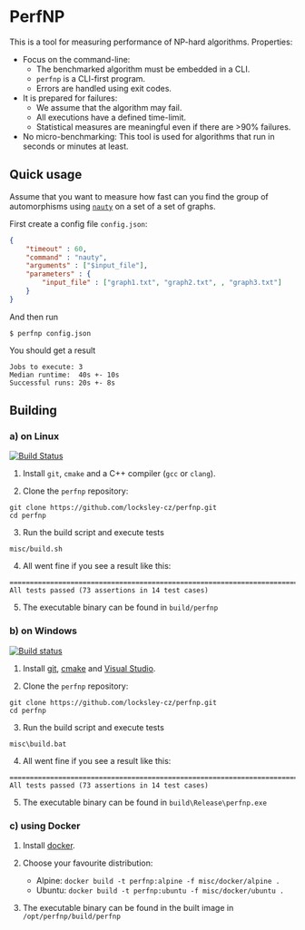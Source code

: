 PerfNP
======

This is a tool for measuring performance of NP-hard algorithms. Properties:
- Focus on the command-line:
    - The benchmarked algorithm must be embedded in a CLI.
    - `perfnp` is a CLI-first program.
    - Errors are handled using exit codes.
- It is prepared for failures:
    - We assume that the algorithm may fail.
    - All executions have a defined time-limit.
    - Statistical measures are meaningful even if there are >90% failures.
- No micro-benchmarking: This tool is used for algorithms that run in seconds or minutes at least.



Quick usage
-----------

Assume that you want to measure how fast can you find the group of automorphisms using
[`nauty`](http://pallini.di.uniroma1.it/) on a set of a set of graphs.

First create a config file `config.json`:
```json
{
    "timeout" : 60,
    "command" : "nauty",
    "arguments" : ["$input_file"],
    "parameters" : {
        "input_file" : ["graph1.txt", "graph2.txt", , "graph3.txt"]
    }
}
```

And then run
```
$ perfnp config.json
```

You should get a result
```
Jobs to execute: 3
Median runtime:  40s +- 10s
Successful runs: 20s +- 8s
```



Building
--------

### a) on Linux

[![Build Status](https://travis-ci.org/locksley-cz/perfnp.svg?branch=master)](https://travis-ci.org/locksley-cz/perfnp)

1) Install `git`, `cmake` and a C++ compiler (`gcc` or `clang`).

2) Clone the `perfnp` repository:
```
git clone https://github.com/locksley-cz/perfnp.git
cd perfnp
```

3) Run the build script and execute tests
```
misc/build.sh
```

4) All went fine if you see a result like this:
```
===============================================================================
All tests passed (73 assertions in 14 test cases)
```

5) The executable binary can be found in `build/perfnp`

### b) on Windows

[![Build status](https://ci.appveyor.com/api/projects/status/7e58e1g18pen8ben/branch/master?svg=true)](https://ci.appveyor.com/project/cernoch/perfnp/branch/master)

1) Install [git](https://git-scm.com/), [cmake](https://cmake.org/) and [Visual Studio](https://visualstudio.microsoft.com).

2) Clone the `perfnp` repository:
```
git clone https://github.com/locksley-cz/perfnp.git
cd perfnp
```

3) Run the build script and execute tests
```
misc\build.bat
```

4) All went fine if you see a result like this:
```
===============================================================================
All tests passed (73 assertions in 14 test cases)
```

5) The executable binary can be found in `build\Release\perfnp.exe`

### c) using Docker

1) Install [docker](https://www.docker.com/).

2) Choose your favourite distribution:
    - Alpine: `docker build -t perfnp:alpine -f misc/docker/alpine .`
    - Ubuntu: `docker build -t perfnp:ubuntu -f misc/docker/ubuntu .`

3) The executable binary can be found in the built image in `/opt/perfnp/build/perfnp`
